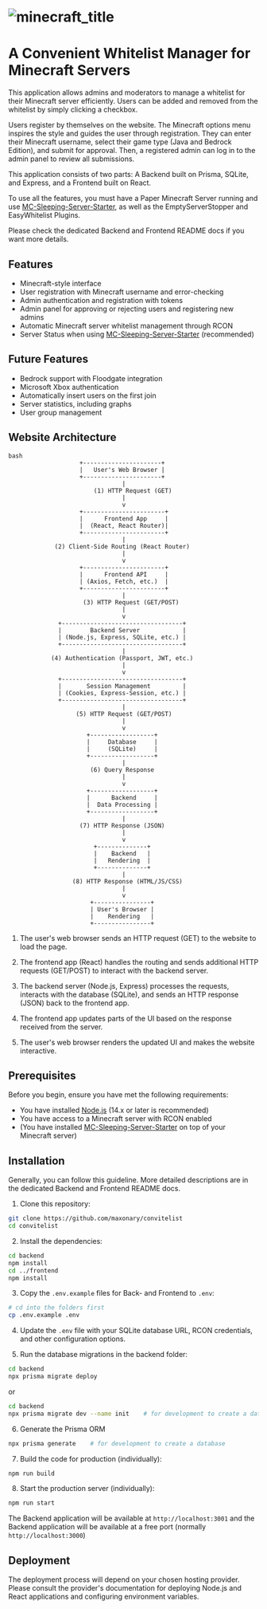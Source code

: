 # ![minecraft_title](https://github.com/maxonary/convitelist/assets/62939182/6ba92ce8-031b-4cba-954c-16ce3adbab59)

# A Convenient Whitelist Manager for Minecraft Servers

This application allows admins and moderators to manage a whitelist for their Minecraft server efficiently.
Users can be added and removed from the whitelist by simply clicking a checkbox.

Users register by themselves on the website. The Minecraft options menu inspires the style and guides the user through registration.
They can enter their Minecraft username, select their game type (Java and Bedrock Edition), and submit for approval.
Then, a registered admin can log in to the admin panel to review all submissions. 

This application consists of two parts: A Backend built on Prisma, SQLite, and Express, and a Frontend built on React. 

To use all the features, you must have a Paper Minecraft Server running and use [MC-Sleeping-Server-Starter](https://github.com/vincss/mcsleepingserverstarter), as well as the EmptyServerStopper and EasyWhitelist Plugins. 

Please check the dedicated Backend and Frontend README docs if you want more details.

## Features

- Minecraft-style interface
- User registration with Minecraft username and error-checking
- Admin authentication and registration with tokens
- Admin panel for approving or rejecting users and registering new admins
- Automatic Minecraft server whitelist management through RCON
- Server Status when using [MC-Sleeping-Server-Starter](https://github.com/vincss/mcsleepingserverstarter) (recommended)

## Future Features

* Bedrock support with Floodgate integration
* Microsoft Xbox authentication
* Automatically insert users on the first join
* Server statistics, including graphs
* User group management

## Website Architecture
```
bash
                    +----------------------+
                    |   User's Web Browser |
                    +----------------------+
                                |
                        (1) HTTP Request (GET)
                                |
                                v
                    +-----------------------+
                    |      Frontend App     |
                    |  (React, React Router)|
                    +-----------------------+
                                |
             (2) Client-Side Routing (React Router)
                                |
                                v
                    +-----------------------+
                    |      Frontend API     |
                    | (Axios, Fetch, etc.)  |
                    +-----------------------+
                                |
                     (3) HTTP Request (GET/POST)
                                |
                                v
              +----------------------------------+
              |        Backend Server            |
              | (Node.js, Express, SQLite, etc.) |
              +----------------------------------+
                                |
            (4) Authentication (Passport, JWT, etc.)
                                |
                                v
              +----------------------------------+
              |       Session Management         |
              | (Cookies, Express-Session, etc.) |
              +----------------------------------+
                                |
                   (5) HTTP Request (GET/POST)
                                |
                                v
                      +------------------+
                      |     Database     |
                      |     (SQLite)     |
                      +------------------+
                                |
                       (6) Query Response
                                |
                                v
                      +------------------+
                      |      Backend     |
                      |  Data Processing |
                      +------------------+
                                |
                    (7) HTTP Response (JSON)
                                |
                                v
                        +--------------+
                        |    Backend   |
                        |   Rendering  |
                        +--------------+
                                |
                  (8) HTTP Response (HTML/JS/CSS)
                                |
                                v
                       +----------------+
                       | User's Browser |
                       |    Rendering   |
                       +----------------+
```

1. The user's web browser sends an HTTP request (GET) to the website to load the page.

2. The frontend app (React) handles the routing and sends additional HTTP requests (GET/POST) to interact with the backend server.

3. The backend server (Node.js, Express) processes the requests, interacts with the database (SQLite), and sends an HTTP response (JSON) back to the frontend app.

4. The frontend app updates parts of the UI based on the response received from the server.

5. The user's web browser renders the updated UI and makes the website interactive.

## Prerequisites

Before you begin, ensure you have met the following requirements:

- You have installed [Node.js](https://nodejs.org/) (14.x or later is recommended)
- You have access to a Minecraft server with RCON enabled
- (You have installed [MC-Sleeping-Server-Starter](https://github.com/vincss/mcsleepingserverstarter) on top of your Minecraft server)

## Installation

Generally, you can follow this guideline. More detailed descriptions are in the dedicated Backend and Frontend README docs. 

1. Clone this repository:
```bash
git clone https://github.com/maxonary/convitelist
cd convitelist
```

2. Install the dependencies:
```bash
cd backend
npm install 
cd ../frontend 
npm install
```

3. Copy the `.env.example` files for Back- and Frontend to `.env`:
```bash
# cd into the folders first
cp .env.example .env
```

4. Update the `.env` file with your SQLite database URL, RCON credentials, and other configuration options.

5. Run the database migrations in the backend folder:
```bash
cd backend 
npx prisma migrate deploy
```
or
```bash
cd backend 
npx prisma migrate dev --name init    # for development to create a database
```

6. Generate the Prisma ORM
```bash 
npx prisma generate    # for development to create a database
```

7. Build the code for production (individually):
```bash
npm run build
```

8. Start the production server (individually):
```bash
npm run start
```

The Backend application will be available at `http://localhost:3001` 
and the Backend application will be available at a free port (normally `http://localhost:3000`)

## Deployment

The deployment process will depend on your chosen hosting provider. Please consult the provider's documentation for deploying Node.js and React applications and configuring environment variables.
